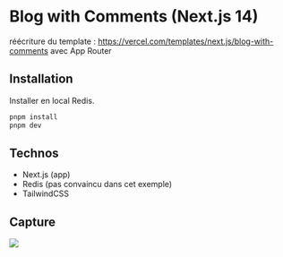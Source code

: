 # Blog with Comments (Next.js 14)

réécriture du template : https://vercel.com/templates/next.js/blog-with-comments avec App Router

## Installation

Installer en local Redis.

```bash
pnpm install
pnpm dev
```

## Technos

- Next.js (app)
- Redis (pas convaincu dans cet exemple)
- TailwindCSS

## Capture

<img src="https://github.com/lhapaipai/blog-with-comment/assets/1088155/b309ae9e-62cb-4413-8c2e-80e3ea636302" />
